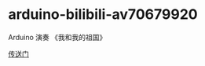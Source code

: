 # arduino-bilibili-av70679920
Arduino 演奏 《我和我的祖国》

[传送门](https://www.bilibili.com/video/av70679920/)
